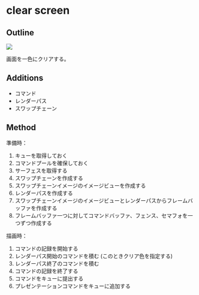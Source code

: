 # clear screen

## Outline

![](https://skdassoc.com/img/outer/Vulkan-Tutorial-03-clear-screen.png)

画面を一色にクリアする。

## Additions

* コマンド
* レンダーパス
* スワップチェーン

## Method

準備時：

1. キューを取得しておく
1. コマンドプールを確保しておく
1. サーフェスを取得する
1. スワップチェーンを作成する
1. スワップチェーンイメージのイメージビューを作成する
1. レンダーパスを作成する
1. スワップチェーンイメージのイメージビューとレンダーパスからフレームバッファを作成する
1. フレームバッファ一つに対してコマンドバッファ、フェンス、セマフォを一つずつ作成する

描画時：

1. コマンドの記録を開始する
1. レンダーパス開始のコマンドを積む (このときクリア色を指定する)
1. レンダーパス終了のコマンドを積む
1. コマンドの記録を終了する
1. コマンドをキューに提出する
1. プレゼンテーションコマンドをキューに追加する
